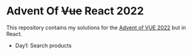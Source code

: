 # Advent Of ~~Vue~~ React 2022

This repository contains my solutions for the [Advent of VUE 2022](https://adventofvue.com/) but in React.

- Day1: Search products
